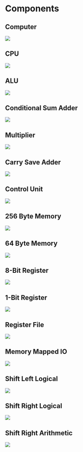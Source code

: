 # Components

## Computer

![](Images/Components/COMPUTER.png)

## CPU

![](Images/Components/CPU.png)

## ALU

![](Images/Components/ALU.png)

## Conditional Sum Adder

![](Images/Components/CSA_8.png)

## Multiplier

![](Images/Components/MUL.png)

## Carry Save Adder

![](Images/Components/CSavA.png)

## Control Unit

![](Images/Components/CTRL_UNIT.png)

## 256 Byte Memory

![](Images/Components/MEM_256.png)

## 64 Byte Memory

![](Images/Components/MEM_64.png)

## 8-Bit Register

![](Images/Components/REGISTER_8.png)

## 1-Bit Register

![](Images/Components/REGISTER_1.png)

## Register File

![](Images/Components/REGISTER_FILE.png)

## Memory Mapped IO

![](Images/Components/MEM_IO.png)

## Shift Left Logical

![](Images/Components/SLL.png)

## Shift Right Logical

![](Images/Components/SRL.png)

## Shift Right Arithmetic

![](Images/Components/SRA.png)